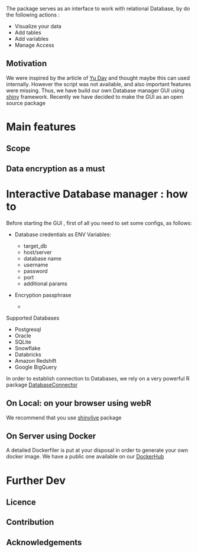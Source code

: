 
The package serves as an interface to work with relational Database, by do the following actions :

-   Visualize your data
-   Add tables
-   Add variables
-   Manage Access

## Motivation

We were inspired by the article of [Yu Day](https://shanghai.hosting.nyu.edu/data/r/case-4-database-management-shiny.html) and thought maybe this can used internally. However the script was not available, and also important features were missing. Thus, we have build our own Database manager GUI using [shiny](https://shiny.posit.co/) framework. Recently we have decided to make the GUI as an open source package

# Main features

## Scope

## Data encryption as a must

# Interactive Database manager : how to

Before starting the GUI , first of all you need to set some configs, as follows:

- Database credentials as ENV Variables:
    -   target_db
    -   host/server
    -   database name
    -   username
    -   password
    -   port
    -   additional params

- Encryption passphrase

  - 

Supported Databases
  - Postgresql
  - Oracle
  - SQLite
  - Snowflake
  - Databricks
  - Amazon Redshift
  - Google BigQuery
  
In order to establish connection to Databases, we rely on a very powerful R package [DatabaseConnector](https://github.com/OHDSI/DatabaseConnector)


## On Local: on your browser using webR

We recommend that you use [shinylive](https://github.com/posit-dev/r-shinylive) package

## On Server using Docker

A detailed Dockerfiler is put at your disposal in order to generate your own docker image. We have a public one available on our [DockerHub]()

# Further Dev

## Licence 

## Contribution 

## Acknowledgements
